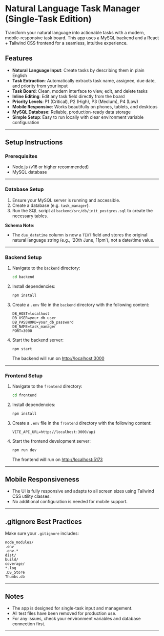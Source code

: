 # Natural Language Task Manager (Single-Task Edition)

Transform your natural language into actionable tasks with a modern, mobile-responsive task board. This app uses a MySQL backend and a React + Tailwind CSS frontend for a seamless, intuitive experience.

## Features

- **Natural Language Input**: Create tasks by describing them in plain English
- **Task Extraction**: Automatically extracts task name, assignee, due date, and priority from your input
- **Task Board**: Clean, modern interface to view, edit, and delete tasks
- **Inline Editing**: Edit any task field directly from the board
- **Priority Levels**: P1 (Critical), P2 (High), P3 (Medium), P4 (Low)
- **Mobile Responsive**: Works beautifully on phones, tablets, and desktops
- **MySQL Database**: Reliable, production-ready data storage
- **Simple Setup**: Easy to run locally with clear environment variable configuration

---

## Setup Instructions

### Prerequisites
- Node.js (v16 or higher recommended)
- MySQL database

---

### Database Setup

1. Ensure your MySQL server is running and accessible.
2. Create a database (e.g. `task_manager`).
3. Run the SQL script at `backend/src/db/init_postgres.sql` to create the necessary tables.

**Schema Note:**
- The `due_datetime` column is now a `TEXT` field and stores the original natural language string (e.g., '20th June, 11pm'), not a date/time value.

---

### Backend Setup

1. Navigate to the `backend` directory:
   ```bash
   cd backend
   ```
2. Install dependencies:
   ```bash
   npm install
   ```
3. Create a `.env` file in the `backend` directory with the following content:
   ```env
   DB_HOST=localhost
   DB_USER=your_db_user
   DB_PASSWORD=your_db_password
   DB_NAME=task_manager
   PORT=3000
   ```
4. Start the backend server:
   ```bash
   npm start
   ```
   The backend will run on [http://localhost:3000](http://localhost:3000)

---

### Frontend Setup

1. Navigate to the `frontend` directory:
   ```bash
   cd frontend
   ```
2. Install dependencies:
   ```bash
   npm install
   ```
3. Create a `.env` file in the `frontend` directory with the following content:
   ```env
   VITE_API_URL=http://localhost:3000/api
   ```
4. Start the frontend development server:
   ```bash
   npm run dev
   ```
   The frontend will run on [http://localhost:5173](http://localhost:5173)

---

## Mobile Responsiveness

- The UI is fully responsive and adapts to all screen sizes using Tailwind CSS utility classes.
- No additional configuration is needed for mobile support.

---

## .gitignore Best Practices

Make sure your `.gitignore` includes:
```
node_modules/
.env
.env.*
dist/
build/
coverage/
*.log
.DS_Store
Thumbs.db
```

---

## Notes
- The app is designed for single-task input and management.
- All test files have been removed for production use.
- For any issues, check your environment variables and database connection first.

---


